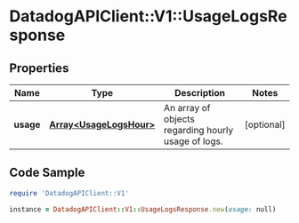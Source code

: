 # DatadogAPIClient::V1::UsageLogsResponse

## Properties

Name | Type | Description | Notes
------------ | ------------- | ------------- | -------------
**usage** | [**Array&lt;UsageLogsHour&gt;**](UsageLogsHour.md) | An array of objects regarding hourly usage of logs. | [optional] 

## Code Sample

```ruby
require 'DatadogAPIClient::V1'

instance = DatadogAPIClient::V1::UsageLogsResponse.new(usage: null)
```



